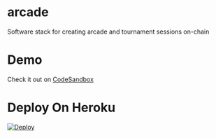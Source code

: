 # arcade
Software stack for creating arcade and tournament sessions on-chain

# Demo

Check it out on [CodeSandbox](https://codesandbox.io/s/github/polats/arcade)

# Deploy On Heroku
[![Deploy](https://www.herokucdn.com/deploy/button.svg?template=https://github.com/polats/arcade/tree/master)](https://heroku.com/deploy)
